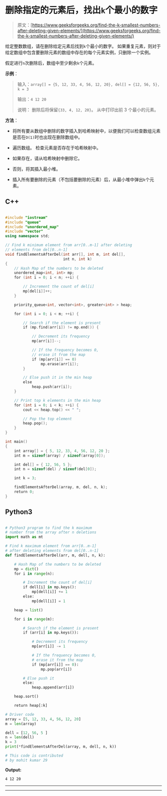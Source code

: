 # 删除指定的元素后，找出`k`个最小的数字

> 原文：[https://www.geeksforgeeks.org/find-the-k-smallest-numbers-after-deleting-given-elements/](https://www.geeksforgeeks.org/find-the-k-smallest-numbers-after-deleting-given-elements/)

给定整数数组，请在删除给定元素后找到`k`个最小的数字。 如果重复元素，则对于给定数组中包含要删除元素的数组中存在的每个元素实例，只删除一个实例。

假定进行`n`次删除后，数组中至少剩余`k`个元素。

**示例**：

> 输入：`array[] = {5, 12, 33, 4, 56, 12, 20}, del[] = {12, 56, 5}, k = 3`
>
> 输出：`4 12 20`
>
> 说明： 删除后将保留`{33, 4, 12, 20}`。 从中打印出前 3 个最小的元素。

**方法**：

*   将所有要从数组中删除的数字插入到哈希映射中，以便我们可以检查数组元素是否在`O(1)`时也出现在删除数组中。

*   遍历数组。 检查元素是否存在于哈希映射中。

*   如果存在，请从哈希映射中删除它。

*   否则，将其插入最小堆。

*   插入所有要删除的元素（不包括要删除的元素）后，从最小堆中弹出`k`个元素。

## C++

```cpp

#include "iostream" 
#include "queue" 
#include "unordered_map" 
#include "vector" 
using namespace std; 

// Find k minimum element from arr[0..m-1] after deleting 
// elements from del[0..n-1] 
void findElementsAfterDel(int arr[], int m, int del[], 
                          int n, int k) 
{ 
    // Hash Map of the numbers to be deleted 
    unordered_map<int, int> mp; 
    for (int i = 0; i < n; ++i) { 

        // Increment the count of del[i] 
        mp[del[i]]++; 
    } 

    priority_queue<int, vector<int>, greater<int> > heap; 

    for (int i = 0; i < m; ++i) { 

        // Search if the element is present 
        if (mp.find(arr[i]) != mp.end()) { 

            // Decrement its frequency 
            mp[arr[i]]--; 

            // If the frequency becomes 0, 
            // erase it from the map 
            if (mp[arr[i]] == 0) 
                mp.erase(arr[i]); 
        } 

        // Else push it in the min heap 
        else
            heap.push(arr[i]); 
    } 

    // Print top k elements in the min heap 
    for (int i = 0; i < k; ++i) { 
        cout << heap.top() << " "; 

        // Pop the top element 
        heap.pop(); 
    } 
} 

int main() 
{ 
    int array[] = { 5, 12, 33, 4, 56, 12, 20 }; 
    int m = sizeof(array) / sizeof(array[0]); 

    int del[] = { 12, 56, 5 }; 
    int n = sizeof(del) / sizeof(del[0]); 

    int k = 3; 

    findElementsAfterDel(array, m, del, n, k); 
    return 0; 
} 

```

## Python3

```py

# Python3 program to find the k maximum  
# number from the array after n deletions 
import math as mt 

# Find k maximum element from arr[0..m-1]  
# after deleting elements from del[0..n-1] 
def findElementsAfterDel(arr, m, dell, n, k): 

    # Hash Map of the numbers to be deleted 
    mp = dict() 
    for i in range(n): 

        # Increment the count of del[i] 
        if dell[i] in mp.keys(): 
            mp[dell[i]] += 1
        else: 
            mp[dell[i]] = 1

    heap = list() 

    for i in range(m): 

        # Search if the element is present 
        if (arr[i] in mp.keys()): 

            # Decrement its frequency 
            mp[arr[i]] -= 1

            # If the frequency becomes 0, 
            # erase it from the map 
            if (mp[arr[i]] == 0): 
                mp.pop(arr[i]) 

        # Else push it  
        else: 
            heap.append(arr[i]) 

    heap.sort() 

    return heap[:k] 

# Driver code 
array = [5, 12, 33, 4, 56, 12, 20] 
m = len(array) 

dell = [12, 56, 5 ] 
n = len(dell) 
k = 3
print(*findElementsAfterDel(array, m, dell, n, k)) 

# This code is contributed  
# by mohit kumar 29 

```

**Output:**

```
4 12 20

```



* * *

* * *



